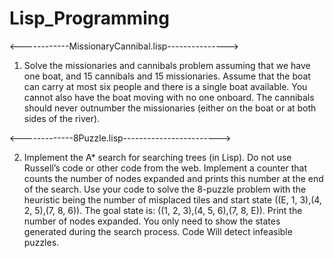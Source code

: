 # Lisp_Programming

<------------MissionaryCannibal.lisp--------------->
1. Solve the missionaries and cannibals problem assuming that we have one boat, and 15 cannibals and 15 missionaries.
Assume that the boat can carry at most six people and there is a single boat available. You cannot also have the 
boat moving with no one onboard. The cannibals should never outnumber the missionaries (either on the boat or at 
both sides of the river).


<-------------8Puzzle.lisp------------------------>

2. Implement the A* search for searching trees (in Lisp). Do not use Russell’s code or other
code from the web. Implement a counter that counts the number of nodes expanded and prints this
number at the end of the search. Use your code to solve the 8-puzzle problem with the heuristic
being the number of misplaced tiles and start state ((E, 1, 3),(4, 2, 5),(7, 8, 6)). The goal state is:
((1, 2, 3),(4, 5, 6),(7, 8, E)). Print the number of nodes expanded. You only need to show the states
generated during the search process. Code Will detect infeasible puzzles. 
